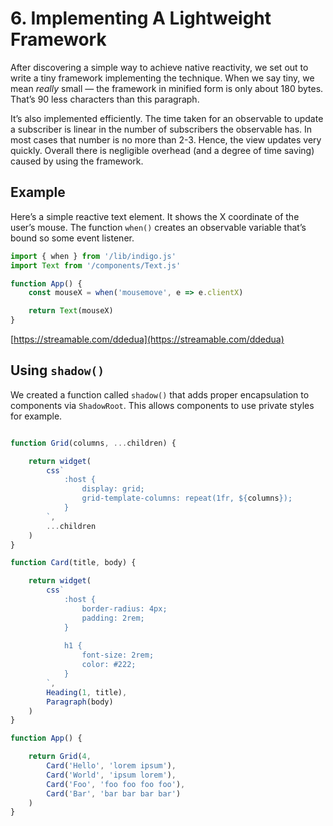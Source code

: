 # 6. Implementing A Lightweight Framework

After discovering a simple way to achieve native reactivity, we set out to write a tiny framework implementing the technique. When we say tiny, we mean *really* small — the framework in minified form is only about 180 bytes. That’s 90 less characters than this paragraph.

It’s also implemented efficiently. The time taken for an observable to update a subscriber is linear in the number of subscribers the observable has. In most cases that number is no more than 2-3. Hence, the view updates very quickly. Overall there is negligible overhead (and a degree of time saving) caused by using the framework.

## Example

Here’s a simple reactive text element. It shows the X coordinate of the user’s mouse. The function `when()` creates an observable variable that’s bound so some event listener.

```jsx
import { when } from '/lib/indigo.js'
import Text from '/components/Text.js'

function App() {
    const mouseX = when('mousemove', e => e.clientX)

    return Text(mouseX)
}
```

[https://streamable.com/ddedua](https://streamable.com/ddedua)

## Using `shadow()`

We created a function called `shadow()` that adds proper encapsulation to components via `ShadowRoot`. This allows components to use private styles for example.

```jsx

function Grid(columns, ...children) {

    return widget(
        css`
            :host {
                display: grid;
                grid-template-columns: repeat(1fr, ${columns});
            }
        `,
        ...children
    )
}

function Card(title, body) {

    return widget(
        css`
            :host {
                border-radius: 4px;
                padding: 2rem;
            }
    
            h1 {
                font-size: 2rem;
                color: #222;
            }
        `,
        Heading(1, title),
        Paragraph(body)
    )
}

function App() {

    return Grid(4,
        Card('Hello', 'lorem ipsum'),
        Card('World', 'ipsum lorem'),
        Card('Foo', 'foo foo foo foo'),
        Card('Bar', 'bar bar bar bar')
    )
}
```
